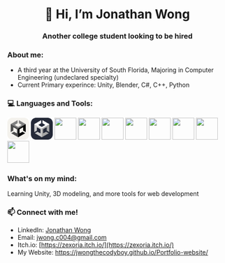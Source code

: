 <h1 align="center">👋 Hi, I’m Jonathan Wong</h1>
<h3 align="center">Another college student looking to be hired</h3>

<h3 align="left">About me:</h3>

- A third year at the University of South Florida, Majoring in Computer Engineering (undeclared specialty)
- Current Primary experince: Unity, Blender, C#, C++, Python

<h3 align="left">💻 Languages and Tools:</h3>
<div>
  
[<img src="https://github.com/tandpfun/skill-icons/blob/main/icons/Unity-Light.svg" width = "50">](https://github.com/JwongtheCodyBoy#gh-dark-mode-only)
[<img src="https://github.com/tandpfun/skill-icons/blob/main/icons/Unity-Dark.svg" width = "50">](https://github.com/JwongtheCodyBoy#gh-light-mode-only)
<img height=50 width=50 src="https://cdn.jsdelivr.net/gh/devicons/devicon/icons/blender/blender-original.svg" />
<img height=50 width=50 src="https://cdn.jsdelivr.net/gh/devicons/devicon/icons/csharp/csharp-original.svg" />
<img height=50 width=50 src="https://cdn.jsdelivr.net/gh/devicons/devicon/icons/cplusplus/cplusplus-original.svg" />
<img height=50 width=50 src="https://cdn.jsdelivr.net/gh/devicons/devicon/icons/python/python-original.svg" />
<img height=50 width=50 src="https://cdn.jsdelivr.net/gh/devicons/devicon/icons/java/java-original.svg" />
<img height=50 width=50 src="https://cdn.jsdelivr.net/gh/devicons/devicon/icons/javascript/javascript-original.svg" />
<img height=50 width=50 src="https://cdn.jsdelivr.net/gh/devicons/devicon/icons/html5/html5-original.svg" />
<img height=50 width=50 src="https://cdn.jsdelivr.net/gh/devicons/devicon/icons/css3/css3-original.svg" />

<!-- <img src="https://skillicons.dev/icons?i=python,java,javascript,html,css,cs,cpp,"/>    <!--   One line to write them all -->
</div>

<h3 align="left">What's on my mind:</h3>
Learning Unity, 3D modeling, and more tools for web development

<h3 align="left">📫 Connect with me!</h3>

- LinkedIn: [Jonathan Wong](https://www.linkedin.com/in/jonathan-wong-137a39249/)
- Email: jwong.c004@gmail.com
- Itch.io: [https://zexoria.itch.io/](https://zexoria.itch.io/)
- My Website: https://jwongthecodyboy.github.io/Portfolio-website/

